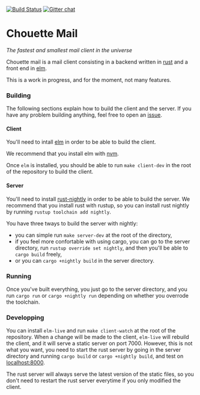 [![Build Status](https://travis-ci.org/chouette-mail/chouette.svg?branch=master)](https://travis-ci.org/chouette-mail/chouette) [![Gitter chat](https://badges.gitter.im/gitterHQ/gitter.png)](https://gitter.im/chouette-mail/community)

# Chouette Mail

*The fastest and smallest mail client in the universe*

Chouette mail is a mail client consisting in a backend written in
[rust](https://www.rust-lang.org/) and a front end in
[elm](https://elm-lang.org/).

This is a work in progress, and for the moment, not many features.

### Building

The following sections explain how to build the client and the server. If you
have any problem building anything, feel free to open an
[issue](https://github.com/chouette-mail/chouette/issues/new).

#### Client

You'll need to intall [elm](https://guide.elm-lang.org/install.html) in order
to be able to build the client.

We recommend that you install elm with
[nvm](https://github.com/creationix/nvm#installation).

Once `elm` is installed, you should be able to run `make client-dev` in the
root of the repository to build the client.

#### Server

You'll need to install [rust-nightly](https://www.rust-lang.org/tools/install)
in order to be able to build the server. We recommend that you install rust
with rustup, so you can install rust nightly by running
`rustup toolchain add nightly`.

You have three tways to build the server with nightly:
  - you can simple run `make server-dev` at the root of the directory,
  - if you feel more confortable with using cargo, you can go to the server
    directory, run `rustup override set nightly`, and then you'll be able to
    `cargo build` freely,
  - or you can `cargo +nightly build` in the server directory.

### Running

Once you've built everything, you just go to the server directory, and you run
`cargo run` or `cargo +nightly run` depending on whether you overrode the
toolchain.

### Developping

You can install `elm-live` and run `make client-watch` at the root of the
repository. When a change will be made to the client, `elm-live` will rebuild
the client, and it will serve a static server on port 7000.  However, this is
not what you want, you need to start the rust server by going in the server
directory and running `cargo build` or `cargo +nightly build`, and test on
[localhost:8000](localhost:8000).

The rust server will always serve the latest version of the static files, so
you don't need to restart the rust server everytime if you only modified the
client.

